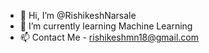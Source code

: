 - 👋 Hi, I’m @RishikeshNarsale
- 🌱 I’m currently learning Machine Learning
- 📫 Contact Me - rishikeshmn18@gmail.com

<!---
RishikeshNarsale/RishikeshNarsale is a ✨ special ✨ repository because its `README.md` (this file) appears on your GitHub profile.
You can click the Preview link to take a look at your changes.
--->
